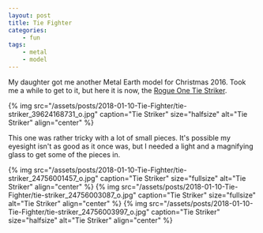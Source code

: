 ```yaml
---
layout: post
title: Tie Fighter
categories:
    - fun
tags:
    - metal
    - model
---
```


My daughter got me another Metal Earth model for Christmas 2016. Took me a while to get to it, but here it is now, the [Rogue One Tie Striker](https://www.metalmodels3d.com/collections/rogue-one/products/3d-tie-striker).

{% img src="/assets/posts/2018-01-10-Tie-Fighter/tie-striker_39624168731_o.jpg" caption="Tie Striker" size="halfsize" alt="Tie Striker" align="center" %}

This one was rather tricky with a lot of small pieces. It's possible my eyesight isn't as good as it once was, but I needed a light and a magnifying glass to get some of the pieces in.

{% img src="/assets/posts/2018-01-10-Tie-Fighter/tie-striker_24756001457_o.jpg" caption="Tie Striker" size="fullsize" alt="Tie Striker" align="center" %}
{% img src="/assets/posts/2018-01-10-Tie-Fighter/tie-striker_24756003087_o.jpg" caption="Tie Striker" size="fullsize" alt="Tie Striker" align="center" %}
{% img src="/assets/posts/2018-01-10-Tie-Fighter/tie-striker_24756003997_o.jpg" caption="Tie Striker" size="halfsize" alt="Tie Striker" align="center" %}
